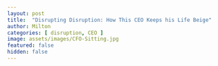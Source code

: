 ```yaml
---
layout: post
title:  "Disrupting Disruption: How This CEO Keeps his Life Beige"
author: Milton
categories: [ disruption, CEO ]
image: assets/images/CFO-Sitting.jpg
featured: false
hidden: false
---
```

